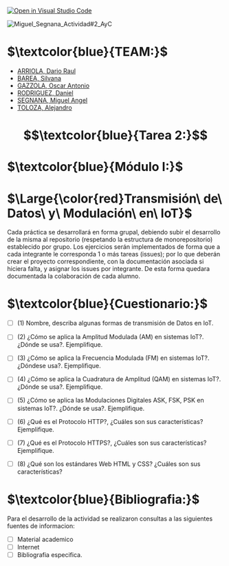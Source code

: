 [![Open in Visual Studio Code](https://classroom.github.com/assets/open-in-vscode-718a45dd9cf7e7f842a935f5ebbe5719a5e09af4491e668f4dbf3b35d5cca122.svg)](https://classroom.github.com/online_ide?assignment_repo_id=10906985&assignment_repo_type=AssignmentRepo)

![Miguel_Segnana_Actividad#2_AyC](https://user-images.githubusercontent.com/46485082/232843646-6ae1987d-dd00-4cf8-bf78-034a22baa936.png)


# $\textcolor{blue}{TEAM:}$

- [ARRIOLA, Dario Raul](https://github.com/dr-arriola)
- [BAREA, Silvana](https://github.com/recursosssbb)
- [GAZZOLA, Oscar Antonio](https://github.com/OscarAGazzola )
- [RODRIGUEZ, Daniel](https://github.com/danydeitu)
- [SEGNANA, Miguel Angel](https://github.com/guelo2019 )
- [TOLOZA, Alejandro](https://github.com/Alejandro-Toloza)


# $$\textcolor{blue}{Tarea 2:}$$

# $\textcolor{blue}{Módulo I:}$

# $\Large{\color{red}Transmisión\ de\ Datos\ y\ Modulación\ en\ IoT}$

Cada práctica se desarrollará en forma grupal, debiendo subir el
desarrollo de la misma al repositorio (respetando la estructura de
monorepositorio) establecido por grupo. Los ejercicios serán
implementados de forma que a cada integrante le corresponda 1 o más
tareas (issues); por lo que deberán crear el proyecto correspondiente,
con la documentación asociada si hiciera falta, y asignar los issues por
integrante. De esta forma quedara documentada la colaboración de
cada alumno.

# $\textcolor{blue}{Cuestionario:}$


- [ ] (1) Nombre, describa algunas formas de transmisión de Datos en IoT.
- [ ] (2) ¿Cómo se aplica la Amplitud Modulada (AM) en sistemas IoT?. ¿Dónde se usa?. Ejemplifique.
- [ ] (3) ¿Cómo se aplica la Frecuencia Modulada (FM) en sistemas IoT?. ¿Dóndese usa?. Ejemplifique.
- [ ] (4) ¿Cómo se aplica la Cuadratura de Amplitud (QAM) en sistemas IoT?.¿Dónde se usa?. Ejemplifique.
- [ ] (5) ¿Cómo se aplica las Modulaciones Digitales ASK, FSK, PSK en sistemas IoT?. ¿Dónde se usa?. Ejemplifique.
- [ ] (6) ¿Qué es el Protocolo HTTP?, ¿Cuáles son sus características? Ejemplifique.
- [ ] (7) ¿Qué es el Protocolo HTTPS?, ¿Cuáles son sus características? Ejemplifique.
- [ ] (8) ¿Qué son los estándares Web HTML y CSS? ¿Cuáles son sus características? 


# $\textcolor{blue}{Bibliografia:}$


Para el desarrollo de la actividad se realizaron consultas a las siguientes fuentes de informacion:

- [ ] Material academico
- [ ] Internet
- [ ] Bibliografia especifica.
